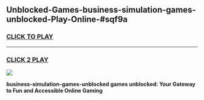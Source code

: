 
## Unblocked-Games-business-simulation-games-unblocked-Play-Online-#sqf9a
<h3>
<a href="https://premium.freeplayer.one?title=business-simulation-games-unblocked&ref=27F">CLICK TO PLAY</a></h3>
<hr>

<h3>
<a href="https://premium.freeplayer.one?title=business-simulation-games-unblocked&ref=27F">CLICK 2 PLAY</a>
  
</h3>

<a href="https://premium.freeplayer.one?title=business-simulation-games-unblocked&ref=27F"><img src="https://clearcache.store/games.png"></a>


**business-simulation-games-unblocked games unblocked: Your Gateway to Fun and Accessible Online Gaming**

